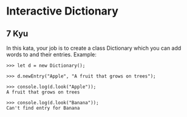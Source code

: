 # Interactive Dictionary
## 7 Kyu

In this kata, your job is to create a class Dictionary which you can add words to and their entries. Example:
```
>>> let d = new Dictionary();

>>> d.newEntry("Apple", "A fruit that grows on trees");

>>> console.log(d.look("Apple"));
A fruit that grows on trees

>>> console.log(d.look("Banana"));
Can't find entry for Banana
```